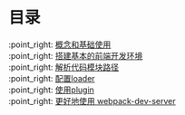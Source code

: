 # 目录

:point\_right: [概念和基础使用](/webpack/概念和基础使用.md)  
:point\_right: [搭建基本的前端开发环境](/webpack/搭建基本的前端开发环境.md)  
:point\_right: [解析代码模块路径](/webpack/解析代码模块路径.md)  
:point\_right: [配置loader](/webpack/配置loader.md)  
:point\_right: [使用plugin](/webpack/使用plugin.md)  
:point\_right: [更好地使用 webpack-dev-server](/webpack/更好地使用webpack-dev-server.md)

